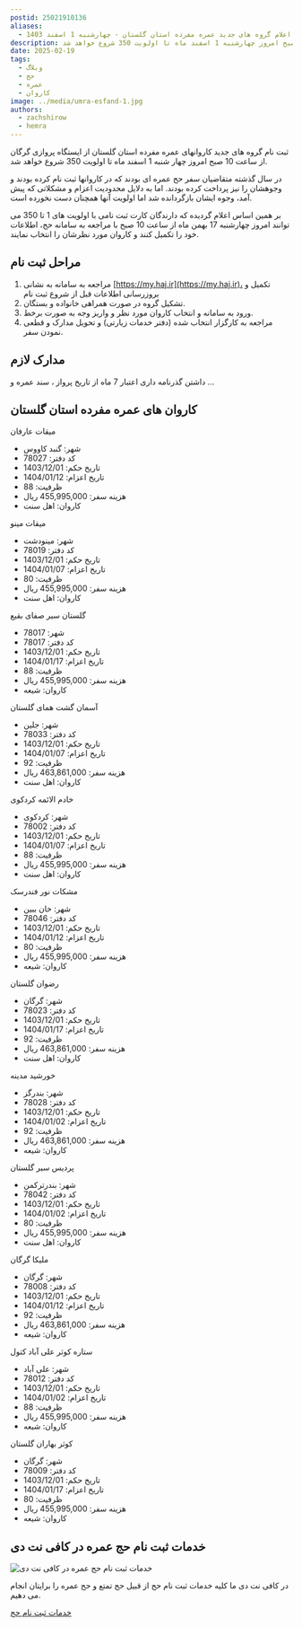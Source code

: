 ```yaml
---
postid: 25021910136
aliases:
  - اعلام گروه های جدید عمره مفرده استان گلستان - چهارشنبه 1 اسفند 1403
description: ثبت نام گروه های جدید کاروانهای عمره مفرده استان گلستان از ایستگاه پروازی گرگان از ساعت 10 صبح امروز چهارشنبه 1 اسفند ماه تا اولویت 350 شروع خواهد شد.
date: 2025-02-19
tags:
  - وبلاگ
  - حج
  - عمره
  - کاروان
image: ../media/umra-esfand-1.jpg
authors:
  - zachshirow
  - hemra
---
```


ثبت نام گروه های جدید کاروانهای عمره مفرده استان گلستان از ایستگاه پروازی گرگان از ساعت 10 صبح امروز چهار شنبه 1 اسفند ماه تا اولویت 350 شروع خواهد شد.


در سال گذشته متقاضیان سفر حج عمره ای بودند که در کاروانها ثبت نام کرده بودند و وجوهشان را نیز پرداخت کرده بودند. اما به دلایل محدودیت اعزام و مشکلاتی که پیش آمد، وجوه ایشان بازگردانده شد اما اولویت آنها همچنان دست نخورده است. 

بر همین اساس اعلام گردیده که دارندگان کارت ثبت نامی با اولویت های 1 تا 350 می توانند امروز چهارشنبه 17 بهمن ماه از ساعت 10 صبح با مراجعه به سامانه حج، اطلاعات خود را تکمیل کنند و کاروان مورد نظرشان را انتخاب نمایند. 

## مراحل ثبت نام

1. مراجعه به سامانه به نشانی [https://my.haj.ir](https://my.haj.ir)، تکمیل و بروزرسانی اطلاعات قبل از شروع ثبت نام
2. تشکیل گروه‌ در صورت همراهی خانواده و بستگان.
3. ورود به سامانه و انتخاب کاروان مورد نظر و واریز وجه به صورت برخط.
4. مراجعه به کارگزار انتخاب شده (دفتر خدمات زیارتی) و تحویل مدارک و قطعی نمودن سفر.

## مدارک لازم

داشتن گذرنامه داری اعتبار 7 ماه از تاریخ پرواز ، سند عمره و ...

## کاروان های عمره مفرده استان گلستان 


میقات عارفان
- شهر: گنبد کاووس
- کد دفتر: 78027
- تاریخ حکم: 1403/12/01
- تاریخ اعزام: 1404/01/12
- ظرفیت: 88
- هزینه سفر: 455,995,000 ریال
- کاروان: اهل سنت

میقات مینو
- شهر: مینودشت
- کد دفتر: 78019
- تاریخ حکم: 1403/12/01
- تاریخ اعزام: 1404/01/07
- ظرفیت: 80
- هزینه سفر: 455,995,000 ریال
- کاروان: اهل سنت

گلستان سیر صفای بقیع
- شهر: 78017
- کد دفتر: 78017 
- تاریخ حکم: 1403/12/01
- تاریخ اعزام: 1404/01/17
- ظرفیت: 88
- هزینه سفر: 455,995,000 ریال
- کاروان: شیعه

آسمان گشت همای گلستان
- شهر: جلین
- کد دفتر: 78033
- تاریخ حکم: 1403/12/01
- تاریخ اعزام: 1404/01/07
- ظرفیت: 92
- هزینه سفر: 463,861,000 ریال
- کاروان: اهل سنت

خادم الائمه کردکوی
- شهر: کردکوی
- کد دفتر: 78002
- تاریخ حکم: 1403/12/01
- تاریخ اعزام: 1404/01/07
- ظرفیت: 88
- هزینه سفر: 455,995,000 ریال
- کاروان: اهل سنت

مشکات نور فندرسک
- شهر: خان ببین
- کد دفتر: 78046
- تاریخ حکم: 1403/12/01
- تاریخ اعزام: 1404/01/12
- ظرفیت: 80
- هزینه سفر: 455,995,000 ریال
- کاروان: شیعه

رضوان گلستان
- شهر: گرگان
- کد دفتر: 78023
- تاریخ حکم: 1403/12/01
- تاریخ اعزام: 1404/01/17
- ظرفیت: 92
- هزینه سفر: 463,861,000 ریال
- کاروان: اهل سنت

خورشید مدینه
- شهر: بندرگز
- کد دفتر: 78028
- تاریخ حکم: 1403/12/01
- تاریخ اعزام: 1404/01/02
- ظرفیت: 92
- هزینه سفر: 463,861,000 ریال
- کاروان: شیعه

پردیس سیر گلستان
- شهر: بندرترکمن
- کد دفتر: 78042
- تاریخ حکم: 1403/12/01
- تاریخ اعزام: 1404/01/02
- ظرفیت: 80
- هزینه سفر: 455,995,000 ریال
- کاروان: اهل سنت

ملیکا گرگان
- شهر: گرگان
- کد دفتر: 78008
- تاریخ حکم: 1403/12/01
- تاریخ اعزام: 1404/01/12
- ظرفیت: 92
- هزینه سفر: 463,861,000 ریال
- کاروان: شیعه

ستاره کوثر علی آباد کتول
- شهر: علی آباد
- کد دفتر: 78012
- تاریخ حکم: 1403/12/01
- تاریخ اعزام: 1404/01/02
- ظرفیت: 88
- هزینه سفر: 455,995,000 ریال
- کاروان: شیعه

کوثر بهاران گلستان
- شهر: گرگان
- کد دفتر: 78009
- تاریخ حکم: 1403/12/01
- تاریخ اعزام: 1404/01/17
- ظرفیت: 80
- هزینه سفر: 455,995,000 ریال
- کاروان: شیعه

## خدمات ثبت نام حج عمره در کافی نت دی

![خدمات ثبت نام حج عمره در کافی نت دی](../media/haj-signup.jpg)

در کافی نت دی ما کلیه خدمات ثبت نام حج از قبیل حج تمتع و حج عمره را برایتان انجام می دهیم. 

[خدمات ثبت نام حج](../services/haj-signup.md)
